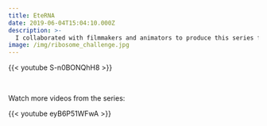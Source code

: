 ```yaml
---
title: EteRNA
date: 2019-06-04T15:04:10.000Z
description: >-
  I collaborated with filmmakers and animators to produce this series for Genentech's YouTube channel. The first piece, *How to Get Into the Brain*, was a finalist in the Platinum PR Awards *Best Video* category, and won a company award for innovation in science communication.
image: /img/ribosome_challenge.jpg
---
```


{{< youtube S-n0BONQhH8 >}}

<br>

Watch more videos from the series:

{{< youtube eyB6P51WFwA >}}

